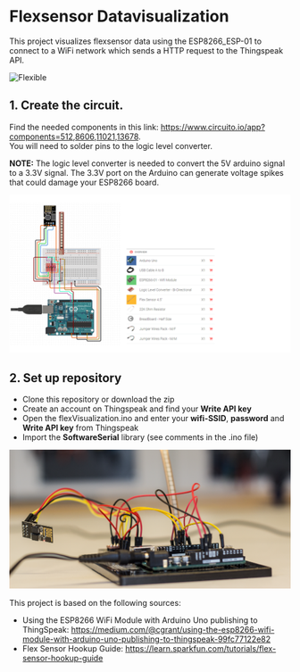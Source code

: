# Flexsensor Datavisualization
This project visualizes flexsensor data using the ESP8266_ESP-01 to connect to a WiFi network which sends a HTTP request to the Thingspeak API.

![Flexible](https://drive.google.com/drive/folders/1anf7PNQVYAo4euUr57q-VzIiptEWxr6l)


## 1. Create the circuit. 
Find the needed components in this link: https://www.circuito.io/app?components=512,8606,11021,13678. <br/>
You will need to solder pins to the logic level converter. 

**NOTE:** The logic level converter is needed to convert the 5V arduino signal to a 3.3V signal. The 3.3V port on the Arduino can generate voltage spikes that could damage your ESP8266 board.

![Components](/images/Circuit-and-components.png)

## 2. Set up repository
* Clone this repository or download the zip
* Create an account on Thingspeak and find your **Write API key**
* Open the flexVisualization.ino and enter your **wifi-SSID**, **password** and **Write API key** from Thingspeak
* Import the **SoftwareSerial** library (see comments in the .ino file)
   
![Circuit](/images/Setup.png)

This project is based on the following sources: 
* Using the ESP8266 WiFi Module with Arduino Uno publishing to ThingSpeak: https://medium.com/@cgrant/using-the-esp8266-wifi-module-with-arduino-uno-publishing-to-thingspeak-99fc77122e82
* Flex Sensor Hookup Guide: https://learn.sparkfun.com/tutorials/flex-sensor-hookup-guide
